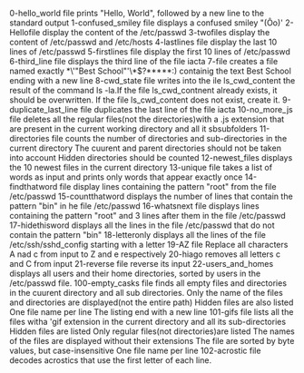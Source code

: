 0-hello_world file prints "Hello, World", followed by a new line to the standard output
1-confused_smiley file displays a confused smiley "(Ôo)'
2-Hellofile display the content of the /etc/passwd
3-twofiles display the content of /etc/passwd and /etc/hosts
4-lastlines file display the last 10 lines of /etc/passwd
5-firstlines file display the first 10 lines of /etc/passwd
6-third_line file displays the third line of the file iacta
7-file creates a file named exactly \*\\'"Best School"\'\\*$\?\*\*\*\*\*:) containig the text Best School ending with a new line
8-cwd_state file writes into the ile ls_cwd_content the result of the command ls -la.If the file ls_cwd_contnent already exists, it should be overwritten. If the file ls_cwd_content does not exist, create it.
9-duplicate_last_line file duplicates the last line of the file iacta
10-no_more_js file deletes all the regular files(not the directories)with a .js extension that are present in the current working directory and all it sbsubfolders
11-directories file counts the number of directories and sub-directories in the current directory
The cuurent and parent directories should not be taken into account
Hidden directories should be counted
12-newest_files displays the 10 newest files in the current directory
13-unique file takes a list of words as input and prints only words that appear exactly once
14-findthatword file display lines containing the pattern "root" from the file /etc/passwd
15-countthatword displays the number of lines that contain the pattern "bin" in he file /etc/passwd
16-whatsnext file displays lines containing the pattern "root" and 3 lines after them in the file /etc/passwd
17-hidethisword displays all the lines in the file /etc/passwd that do not contain the pattern "bin"
18-letteronly displays all the lines of the file /etc/ssh/sshd_config starting with a letter
19-AZ file Replace all characters A nad c from input to Z and e respectively
20-hiago removes all letters c and C from input
21-reverse file reverse its input
22-users_and_homes displays all users and their home directories, sorted by users in the /etc/passwd file.
100-empty_casks file finds all empty files and directories in the cuurent directory and all sub directories.
Only the name of the files and directories are displayed(not the entire path)
Hidden files are also listed
One file name per line
The listing end with a new line
101-gifs file lists all the files witha 'gif extension in the current directory and all its sub-directories
Hidden files are listed
Only regular files(not directories)are listed
The names of the files are displayed without their extensions
The file are sorted by byte values, but case-insensitive
One file name per line
102-acrostic file decodes acrostics that use the first letter of each line.
